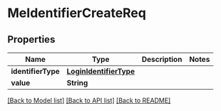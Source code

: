 # MeIdentifierCreateReq

## Properties
Name | Type | Description | Notes
------------ | ------------- | ------------- | -------------
**identifierType** | [**LoginIdentifierType**](LoginIdentifierType.md) |  | 
**value** | **String** |  | 

[[Back to Model list]](../README.md#documentation-for-models) [[Back to API list]](../README.md#documentation-for-api-endpoints) [[Back to README]](../README.md)


